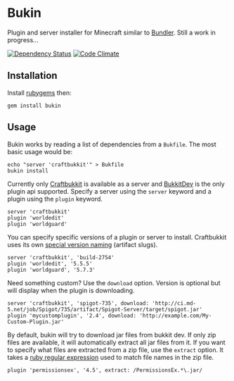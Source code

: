 Bukin
=====

Plugin and server installer for Minecraft similar to [Bundler](http://gembundler.com/).  Still a work in progress...

[![Dependency Status](https://gemnasium.com/Nullreff/bukin.png)](https://gemnasium.com/Nullreff/bukin)
[![Code Climate](https://codeclimate.com/github/Nullreff/bukin.png)](https://codeclimate.com/github/Nullreff/bukin)

Installation
------------

Install [rubygems](http://docs.rubygems.org/read/chapter/3) then:

    gem install bukin


Usage
-----

Bukin works by reading a list of dependencies from a `Bukfile`.  The most basic usage would be:

    echo "server 'craftbukkit'" > Bukfile
    bukin install

Currently only [Craftbukkit](http://bukkit.org/) is available as a server and [BukkitDev](http://dev.bukkit.org/) is the only plugin api supported.  Specify a server using the `server` keyword and a plugin using the `plugin` keyword.

    server 'craftbukkit'
    plugin 'worldedit'
    plugin 'worldguard'

You can specify specific versions of a plugin or server to install.  Craftbukkit uses its own [special version naming](http://dl.bukkit.org/about/) (artifact slugs).

    server 'craftbukkit', 'build-2754'
    plugin 'worldedit', '5.5.5'
    plugin 'worldguard', '5.7.3'

Need something custom?  Use the `download` option.  Version is optional but will display when the plugin is downloading.

    server 'craftbukkit', 'spigot-735', download: 'http://ci.md-5.net/job/Spigot/735/artifact/Spigot-Server/target/spigot.jar'
    plugin 'mycustomplugin', '2.4', download: 'http://example.com/My-Custom-Plugin.jar'

By default, bukin will try to download jar files from bukkit dev.  If only zip files are available, it will automatically extract all jar files from it.  If you want to specify what files are extracted from a zip file, use the `extract` option.  It takes a [ruby regular expression](http://ruby-doc.org/core-1.9.3/Regexp.html) used to match file names in the zip file.

    plugin 'permissionsex', '4.5', extract: /PermissionsEx.*\.jar/
